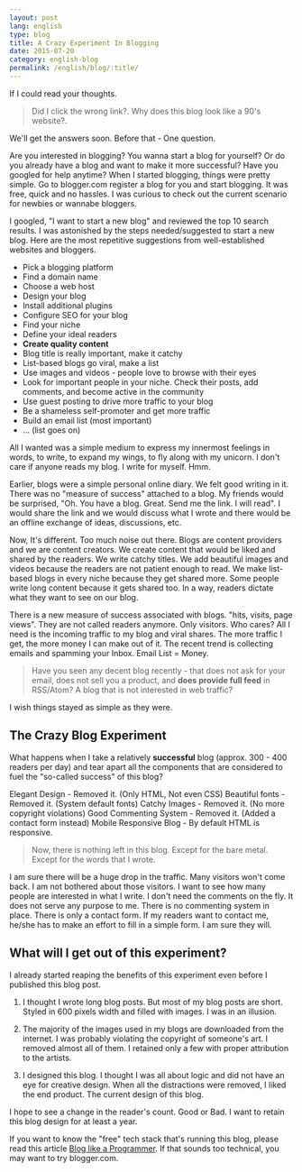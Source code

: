 ```yaml
---
layout: post
lang: english
type: blog
title: A Crazy Experiment In Blogging
date: 2015-07-20
category: english-blog
permalink: /english/blog/:title/
---
```


If I could read your thoughts.

> Did I click the wrong link?. Why does this blog look like a 90's website?.

We'll get the answers soon. Before that - One question.

Are you interested in blogging? You wanna start a blog for yourself? Or do you already have a blog and want to make it more successful? Have you googled for help anytime? When I started blogging, things were pretty simple. Go to blogger.com register a blog for you and start blogging. It was free, quick and no hassles. I was curious to check out the current scenario for newbies or wannabe bloggers.

I googled, "I want to start a new blog" and reviewed the top 10 search results. I was astonished by the steps needed/suggested to start a new blog. Here are the most repetitive suggestions from well-established websites and bloggers.

* Pick a blogging platform
* Find a domain name
* Choose a web host
* Design your blog
* Install additional plugins
* Configure SEO for your blog
* Find your niche
* Define your ideal readers
* **Create quality content**
* Blog title is really important, make it catchy
* List-based blogs go viral, make a list
* Use images and videos - people love to browse with their eyes
* Look for important people in your niche. Check their posts, add comments, and become active in the community
* Use guest posting to drive more traffic to your blog
* Be a shameless self-promoter and get more traffic
* Build an email list (most important)
* ... (list goes on)

All I wanted was a simple medium to express my innermost feelings in words, to write, to expand my wings, to fly along with my unicorn. I don't care if anyone reads my blog. I write for myself. Hmm.

Earlier, blogs were a simple personal online diary. We felt good writing in it. There was no "measure of success" attached to a blog. My friends would be surprised, "Oh. You have a blog. Great. Send me the link. I will read". I would share the link and we would discuss what I wrote and there would be an offline exchange of ideas, discussions, etc.

Now, It's different. Too much noise out there. Blogs are content providers and we are content creators.  We create content that would be liked and shared by the readers. We write catchy titles. We add beautiful images and videos because the readers are not patient enough to read. We make list-based blogs in every niche because they get shared more. Some people write long content because it gets shared too. In a way, readers dictate what they want to see on our blog.

There is a new measure of success associated with blogs. "hits, visits, page views". They are not called readers anymore. Only visitors. Who cares? All I need is the incoming traffic to my blog and viral shares. The more traffic I get, the more money I can make out of it. The recent trend is collecting emails and spamming your Inbox. Email List = Money.

> Have you seen any decent blog recently - that does not ask for your email, does not sell you a product, and **does provide full feed** in RSS/Atom? A blog that is not interested in web traffic?

I wish things stayed as simple as they were.

## The Crazy Blog Experiment

What happens when I take a relatively **successful** blog (approx. 300 - 400 readers per day) and tear apart all the components that are considered to fuel the "so-called success" of this blog?

Elegant Design - Removed it. (Only HTML, Not even CSS)
Beautiful fonts - Removed it. (System default fonts)
Catchy Images - Removed it. (No more copyright violations)
Good Commenting System - Removed it. (Added a contact form instead)
Mobile Responsive Blog - By default HTML is responsive.

> Now, there is nothing left in this blog. Except for the bare metal. Except for the words that I wrote.

I am sure there will be a huge drop in the traffic. Many visitors won't come back. I am not bothered about those visitors. I want to see how many people are interested in what I write. I don't need the comments on the fly. It does not serve any purpose to me. There is no commenting system in place. There is only a contact form. If my readers want to contact me, he/she has to make an effort to fill in a simple form. I am sure they will.

## What will I get out of this experiment?

I already started reaping the benefits of this experiment even before I published this blog post.

1. I thought I wrote long blog posts. But most of my blog posts are short. Styled in 600 pixels width and filled with images. I was in an illusion.

2. The majority of the images used in my blogs are downloaded from the internet. I was probably violating the copyright of someone's art. I removed almost all of them. I retained only a few with proper attribution to the artists.

3. I designed this blog. I thought I was all about logic and did not have an eye for creative design. When all the distractions were removed, I liked the end product. The current design of this blog.

I hope to see a change in the reader's count. Good or Bad. I want to retain this blog design for at least a year.

If you want to know the "free" tech stack that's running this blog, please read this article [Blog like a Programmer]({{site[include.lang][include.type].url}}/blog-like-a-programmer/). If that sounds too technical, you may want to try blogger.com.

